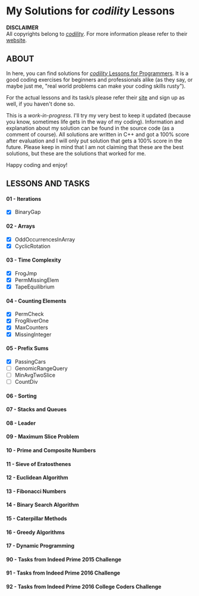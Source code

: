 # My Solutions for *codility* Lessons
**DISCLAIMER**<br/>
All copyrights belong to [*codility*](https://www.codility.com/). For more information please refer to their [website](https://www.codility.com/).

## ABOUT
In here, you can find solutions for [*codility* Lessons for Programmers](https://app.codility.com/programmers/lessons). It is a good coding exercises for beginners and professionals alike (as they say, or maybe just me, "real world problems can make your coding skills rusty"). 

For the actual lessons and its task/s please refer their [site](https://app.codility.com/programmers/lessons) and sign up as well, if you haven't done so.

This is a *work-in-progress*. I'll try my very best to keep it updated (because you know, sometimes life gets in the way of my coding). Information and explanation about my solution can be found in the source code (as a comment of course). All solutions are written in C++ and got a 100% score after evaluation and I will only put solution that gets a 100% score in the future. Please keep in mind that I am not claiming that these are the best solutions, but these are the solutions that worked for me.

Happy coding and enjoy!

## LESSONS AND TASKS
#### 01 - Iterations
- [x] BinaryGap
#### 02 - Arrays
- [x] OddOccurrencesInArray
- [X] CyclicRotation
#### 03 - Time Complexity
- [x] FrogJmp
- [x] PermMissingElem
- [x] TapeEquilibrium
#### 04 - Counting Elements
- [x] PermCheck
- [x] FrogRiverOne
- [x] MaxCounters
- [x] MissingInteger
#### 05 - Prefix Sums
- [x] PassingCars
- [ ] GenomicRangeQuery
- [ ] MinAvgTwoSlice
- [ ] CountDiv
#### 06 - Sorting
#### 07 - Stacks and Queues
#### 08 - Leader
#### 09 - Maximum Slice Problem
#### 10 - Prime and Composite Numbers
#### 11 - Sieve of Eratosthenes
#### 12 - Euclidean Algorithm
#### 13 - Fibonacci Numbers
#### 14 - Binary Search Algorithm
#### 15 - Caterpillar Methods
#### 16 - Greedy Algorithms
#### 17 - Dynamic Programming
#### 90 - Tasks from Indeed Prime 2015 Challenge
#### 91 - Tasks from Indeed Prime 2016 Challenge
#### 92 - Tasks from Indeed Prime 2016 College Coders Challenge
